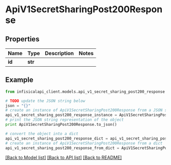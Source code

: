 # ApiV1SecretSharingPost200Response


## Properties
Name | Type | Description | Notes
------------ | ------------- | ------------- | -------------
**id** | **str** |  | 

## Example

```python
from infisicalapi_client.models.api_v1_secret_sharing_post200_response import ApiV1SecretSharingPost200Response

# TODO update the JSON string below
json = "{}"
# create an instance of ApiV1SecretSharingPost200Response from a JSON string
api_v1_secret_sharing_post200_response_instance = ApiV1SecretSharingPost200Response.from_json(json)
# print the JSON string representation of the object
print ApiV1SecretSharingPost200Response.to_json()

# convert the object into a dict
api_v1_secret_sharing_post200_response_dict = api_v1_secret_sharing_post200_response_instance.to_dict()
# create an instance of ApiV1SecretSharingPost200Response from a dict
api_v1_secret_sharing_post200_response_from_dict = ApiV1SecretSharingPost200Response.from_dict(api_v1_secret_sharing_post200_response_dict)
```
[[Back to Model list]](../README.md#documentation-for-models) [[Back to API list]](../README.md#documentation-for-api-endpoints) [[Back to README]](../README.md)


